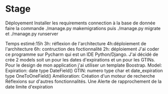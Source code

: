 # Stage
Déployement
Installer les requirements
connection à la base de donnée
faire la commande ./manage.py makemigrations
puis ./manage.py migrate
et ./manage.py runserver

Temps estimé:15h
3h: réflexion de l'architecture
4h:déploiement de l'architecture
6h: contruction des foctionnalité
2h: déploiement
J'ai coder ce programme sur Pycharm qui est un IDE Python/Django. J'ai décidé de crée 2 models soit un pour les dates d'expirations et un pour les GTINs. Pour le design de mon application j'ai utiliser un template Boostrap.
Model:
Expiration: date type DateField()
GTIN: numero type char et date_expiration type OneToOneField()
Amélioration:
Création d'un moteur de recherche
Réflexions sur d'autres fonctionnalités.
Une Alerte de rapprochement de la date limite d'expiration
